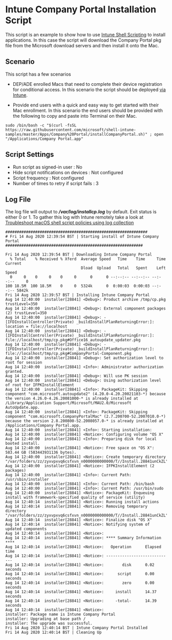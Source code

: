 # Intune Company Portal Installation Script

This script is an example to show how to use [Intune Shell Scripting](https://docs.microsoft.com/en-us/mem/intune/apps/macos-shell-scripts) to install applications. In this case the script will download the Company Portal pkg file from the Microsoft download servers and then install it onto the Mac.

## Scenario

This script has a few scenarios

- DEP/ADE enrolled Macs that need to complete their device registration for conditional access. In this scenario the script should be deployed [via Intune]((https://docs.microsoft.com/en-us/mem/intune/apps/macos-shell-scripts)).

- Provide end users with a quick and easy way to get started with their Mac enrollment. In this scenario the end users should be provided with the following to copy and paste into Terminal on their Mac.
```
sudo /bin/bash -c "$(curl -fsSL https://raw.githubusercontent.com/microsoft/shell-intune-samples/master/Apps/Company%20Portal/installCompanyPortal.sh)" ; open "/Applications/Company Portal.app"
```

## Script Settings

- Run script as signed-in user : No
- Hide script notifications on devices : Not configured
- Script frequency : Not configured
- Number of times to retry if script fails : 3

## Log File

The log file will output to ***/var/log/installcp.log*** by default. Exit status is either 0 or 1. To gather this log with Intune remotely take a look at  [Troubleshoot macOS shell script policies using log collection](https://docs.microsoft.com/en-us/mem/intune/apps/macos-shell-scripts#troubleshoot-macos-shell-script-policies-using-log-collection)

```
##############################################################
# Fri 14 Aug 2020 12:39:54 BST | Starting install of Intune Company Portal
############################################################

Fri 14 Aug 2020 12:39:54 BST | Downloading Intune Company Portal
  % Total    % Received % Xferd  Average Speed   Time    Time     Time  Current
                                 Dload  Upload   Total   Spent    Left  Speed
  0     0    0     0    0     0      0      0 --:--:-- --:--:-- --:--:--     0
100 18.5M  100 18.5M    0     0  5324k      0  0:00:03  0:00:03 --:--:-- 5842k
Fri 14 Aug 2020 12:39:57 BST | Installing Intune Company Portal
Aug 14 12:40:00  installer[28841] <Debug>: Product archive /tmp/cp.pkg trustLevel=350
Aug 14 12:40:00  installer[28841] <Debug>: External component packages (2) trustLevel=350
Aug 14 12:40:00  installer[28841] <Debug>: -[IFDInstallController(Private) _buildInstallPlanReturningError:]: location = file://localhost
Aug 14 12:40:00  installer[28841] <Debug>: -[IFDInstallController(Private) _buildInstallPlanReturningError:]: file://localhost/tmp/cp.pkg#Office16_autoupdate_updater.pkg
Aug 14 12:40:00  installer[28841] <Debug>: -[IFDInstallController(Private) _buildInstallPlanReturningError:]: file://localhost/tmp/cp.pkg#CompanyPortal-Component.pkg
Aug 14 12:40:00  installer[28841] <Debug>: Set authorization level to root for session
Aug 14 12:40:00  installer[28841] <Info>: Administrator authorization granted.
Aug 14 12:40:00  installer[28841] <Debug>: Will use PK session
Aug 14 12:40:00  installer[28841] <Debug>: Using authorization level of root for IFPKInstallElement
Aug 14 12:40:00  installer[28841] <Info>: PackageKit: Skipping component "com.microsoft.autoupdate2" (4.20.0-4.20.20021103-*) because the version 4.26.0-4.26.20081000-* is already installed at /Library/Application Support/Microsoft/MAU2.0/Microsoft AutoUpdate.app.
Aug 14 12:40:00  installer[28841] <Info>: PackageKit: Skipping component "com.microsoft.CompanyPortalMac" (2.7.200700-52.2007010.0-*) because the version 2.8.200800-52.2008057.0-* is already installed at /Applications/Company Portal.app.
Aug 14 12:40:00  installer[28841] <Info>: Starting installation:
Aug 14 12:40:00  installer[28841] <Notice>: Configuring volume "OS X"
Aug 14 12:40:00  installer[28841] <Info>: Preparing disk for local booted install.
Aug 14 12:40:00  installer[28841] <Notice>: Free space on "OS X": 583.44 GB (583443931136 bytes).
Aug 14 12:40:00  installer[28841] <Notice>: Create temporary directory "/var/folders/zz/zyxvpxvq6csfxvn_n0000000000000/T//Install.28841unCkZL"
Aug 14 12:40:00  installer[28841] <Notice>: IFPKInstallElement (2 packages)
Aug 14 12:40:00  installer[28841] <Info>: Current Path: /usr/sbin/installer
Aug 14 12:40:00  installer[28841] <Info>: Current Path: /bin/bash
Aug 14 12:40:00  installer[28841] <Info>: Current Path: /usr/bin/sudo
Aug 14 12:40:00  installer[28841] <Notice>: PackageKit: Enqueuing install with framework-specified quality of service (utility)
Aug 14 12:40:14  installer[28841] <Notice>: Running install actions
Aug 14 12:40:14  installer[28841] <Notice>: Removing temporary directory "/var/folders/zz/zyxvpxvq6csfxvn_n0000000000000/T//Install.28841unCkZL"
Aug 14 12:40:14  installer[28841] <Notice>: Finalize disk "OS X"
Aug 14 12:40:14  installer[28841] <Notice>: Notifying system of updated components
Aug 14 12:40:14  installer[28841] <Notice>:
Aug 14 12:40:14  installer[28841] <Notice>: **** Summary Information ****
Aug 14 12:40:14  installer[28841] <Notice>:   Operation      Elapsed time
Aug 14 12:40:14  installer[28841] <Notice>: -----------------------------
Aug 14 12:40:14  installer[28841] <Notice>:        disk      0.02 seconds
Aug 14 12:40:14  installer[28841] <Notice>:      script      0.00 seconds
Aug 14 12:40:14  installer[28841] <Notice>:        zero      0.00 seconds
Aug 14 12:40:14  installer[28841] <Notice>:     install      14.37 seconds
Aug 14 12:40:14  installer[28841] <Notice>:     -total-      14.39 seconds
Aug 14 12:40:14  installer[28841] <Notice>:
installer: Package name is Intune Company Portal
installer: Upgrading at base path /
installer: The upgrade was successful.
Fri 14 Aug 2020 12:40:14 BST | Intune Company Portal Installed
Fri 14 Aug 2020 12:40:14 BST | Cleaning Up
```
